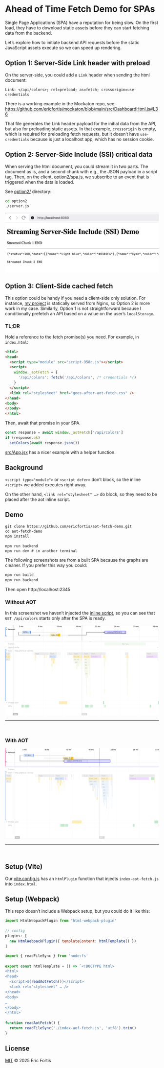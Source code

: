 # Ahead of Time Fetch Demo for SPAs

Single Page Applications (SPA) have a reputation for being slow.
On the first load, they have to download static assets before they 
can start fetching data from the backend.

Let’s explore how to initiate backend API requests before the static 
JavaScript assets execute so we can speed up rendering.

## Option 1: Server-Side Link header with preload
On the server-side, you could add a `Link` header when sending the html document:
```
Link: </api/colors>; rel=preload; as=fetch; crossorigin=use-credentials
```

There is a working example in the Mockaton repo, see:
https://github.com/ericfortis/mockaton/blob/main/src/DashboardHtml.js#L36

That file generates the Link header payload for the initial data from the
API, but also for preloading static assets. In that example, `crossorigin` is
empty, which is required for preloading fetch requests, but it doesn’t have
`use-credentials` because is just a localhost app, which has no session cookie.



## Option 2: Server-Side Include (SSI) critical data
When serving the html document, you could stream it in two parts.
The document as is, and a second chunk with e.g., the JSON payload 
in a script tag. Then, on the client, [option2/spa.js](option2/spa.js), we
subscribe to an event that is triggered when the data is loaded.

See [option2/](./option2) directory:

```sh
cd option2
./server.js
```

![](docs/streamed-ssi.png)


## Option 3: Client-Side cached fetch
This option could be handy if you need a client-side only solution. For instance,
[my project](https://uxtly.com) is statically served from Nginx, so Option 2
is more work in my case. Similarly, Option 1 is not straightforward because I
conditionally prefetch an API based on a value on the user’s `localStorage`.



### TL;DR

Hold a reference to the fetch promise(s) you need. For example, in `index.html`:
```html
<html>
<head>
  <script type="module" src="script-958c.js"></script>
  <script>
    window._aotFetch = { 
      '/api/colors': fetch('/api/colors', /* credentials */) 
    }
  </script>
  <link rel="stylesheet" href="goes-after-aot-fetch.css" />
</head>
<body>
</body>
</html>
```

Then, await that promise in your SPA.

```js
const response = await window._aotFetch['/api/colors']
if (response.ok) 
  setColors(await response.json())
```


[src/App.jsx](./src/App.jsx) has a nicer example with a helper function.


## Background

`<script type="module">` or `<script defer>` don’t block, so the inline
`<script>` we added executes right away.

On the other hand, `<link rel="stylesheet" …>` do block, so they need
to be placed after the aot inline script.



## Demo

```shell
git clone https://github.com/ericfortis/aot-fetch-demo.git
cd aot-fetch-demo
npm install 

npm run backend
npm run dev # in another terminal 
```

The following screenshots are from a built SPA
because the graphs are cleaner. If you prefer this way you could:
```sh
npm run build
npm run backend
```
Then open http://localhost:2345


### Without AOT
In this screenshot we haven’t injected the [inline script](./index-aot-fetch.js), so
you can see that `GET /api/colors` starts only after the SPA is ready.

![](./docs/no-aot.png)

---
<br/>

### With AOT
![](./docs/aot.png)


---
<br/>

## Setup (Vite)
Our [vite.config.js](./vite.config.js) has an `htmlPlugin` function 
that injects `index-aot-fetch.js` into `index.html`.


## Setup (Webpack)
This repo doesn’t include a Webpack setup, but you could do it like this:
```js
import HtmlWebpackPlugin from 'html-webpack-plugin'

// config
plugins: [
  new HtmlWebpackPlugin({ templateContent: htmlTemplate() })
]
```

```js
import { readFileSync } from 'node:fs'

export const htmlTemplate = () => `<!DOCTYPE html>
<html>
<head>
  <script>${readAotFetch()}</script>
  <link rel="stylesheet" … />
</head>
<body>
…
</body>
</html>`

function readAotFetch() {
  return readFileSync('./index-aof-fetch.js', 'utf8').trim()
}
```



## License

[MIT](LICENSE) © 2025 Eric Fortis



